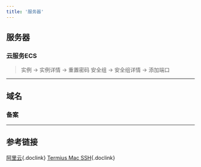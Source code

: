 ```yaml
---
title: '服务器'
---
```


## 服务器

### 云服务ECS

> 实例 -> 实例详情 -> 重置密码
> 安全组 -> 安全组详情 -> 添加端口

<hr />

## 域名

### 备案

<hr />

## 参考链接

[阿里云](https://cn.aliyun.com/){.doclink}
[Termius Mac SSH](https://termius.com/){.doclink}
